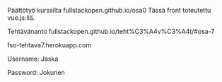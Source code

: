 Päättötyö kurssilta fullstackopen.github.io/osa0 Tässä front toteutettu vue.js:llä.

Tehtävänanto fullstackopen.github.io/teht%C3%A4v%C3%A4t/#osa-7

fso-tehtava7.herokuapp.com

Username: Jaska

Password: Jokunen

